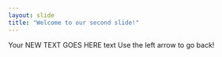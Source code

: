 ```yaml
---
layout: slide
title: "Welcome to our second slide!"
---
```

Your NEW TEXT GOES HERE text
Use the left arrow to go back!
